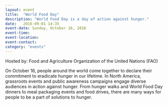 ```yaml
---
layout: event
title:  "World Food Day"
description: "World Food Day is a day of action against hunger."
date:   2016-09-01 14:35
event-date: Sunday, October 16, 2016
event-time: 
event-location: 
event-contact: 
category: "events"
---
```

Hosted by: Food and Agriculture Organization of the United Nations (FAO)

On October 16, people around the world come together to declare their commitment to eradicate hunger in our lifetime. In North America, grassroots events and public awareness campaigns engage diverse audiences in action against hunger.  From hunger walks and World Food Day dinners to meal packaging events and food drives, there are many ways for people to be a part of solutions to hunger. 
